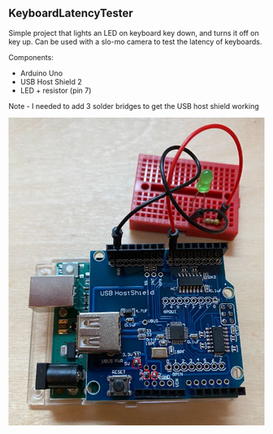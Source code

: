 KeyboardLatencyTester
---------------------

Simple project that lights an LED on keyboard key down, and turns it off on key up.  Can be used with a slo-mo camera to test the latency of keyboards.

Components:
 * Arduino Uno
 * USB Host Shield 2
 * LED + resistor (pin 7)

Note - I needed to add 3 solder bridges to get the USB host shield working

![pic](keyboardlatencytester.jpg)
